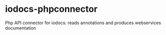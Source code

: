iodocs-phpconnector
===================

Php API connector for iodocs: reads annotations and produces webservices documentation
